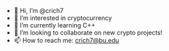 - 👋 Hi, I’m @crich7
- 👀 I’m interested in cryptocurrency
- 🌱 I’m currently learning C++
- 💞️ I’m looking to collaborate on new crypto projects!
- 📫 How to reach me: crich7@bu.edu

<!---
crich7/crich7 is a ✨ special ✨ repository because its `README.md` (this file) appears on your GitHub profile.
You can click the Preview link to take a look at your changes.
--->

